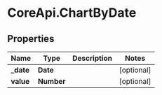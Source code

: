 # CoreApi.ChartByDate

## Properties
Name | Type | Description | Notes
------------ | ------------- | ------------- | -------------
**_date** | **Date** |  | [optional] 
**value** | **Number** |  | [optional] 


